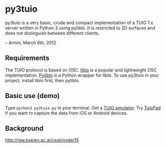 # py3tuio

py3tuio is a very basic, crude and compact implementation of a TUIO 1.x server written in Python 3 using pyliblo. It is restricted to 2D surfaces and does not distinguish between different clients.

– Armin, March 6th, 2012

## Requirements
The TUIO protocol is based on OSC. [liblo](http://liblo.sourceforge.net/) is a popular and lightweight OSC implementation. [Pyliblo](https://github.com/dsacre/pyliblo) is a Python wrapper for liblo.
To use py3tuio in your project, install liblo first, then pyliblo.

## Basic use (demo)
Type ```python3 py3tuio.py``` in your terminal.
Get a [TUIO simulator](http://www.tuio.org/?software). Try [TuioPad](https://code.google.com/p/tuiopad/) if you want to capture the data from iOS or Android devices.

## Background
http://igw.tuwien.ac.at/ceat/node/15



